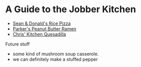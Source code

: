 # A Guide to the Jobber Kitchen

- [Sean & Donald's Rice Pizza](recipes/rice-pizza.md)
- [Parker's Peanut Butter Ramen](recipes/peanut-butter-ramen.md)
- [Chris' Kitchen Quesadilla](recipes/kitchen-quesadilla.md)

Future stuff
- some kind of mushroom soup casserole.
- we can definitely make a stuffed pepper
